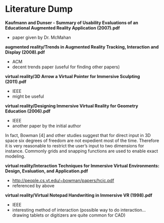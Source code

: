 Literature Dump
===============

__Kaufmann and Dunser - Summary of Usability Evaluations of an Educational Augmented Reality Application (2007).pdf__
* paper given by Dr. McMahan

__augmented reality/Trends in Augmented Reality Tracking, Interaction and Display (2008).pdf__
* ACM
* decent trends paper (useful for finding other papers)


__virtual reality/3D Arrow a Virtual Pointer for Immersive Sculpting (2011).pdf__
* IEEE
* might be useful

__virtual reality/Designing Immersive Virtual Reality for Geometry Education (2006).pdf__
* IEEE
* another paper by the initial author

In fact, Bowman [4] and other studies suggest that for direct input in 3D space six degrees of freedom are not expedient most of the time. Therefore it is very reasonable to restrict the user’s input to two dimensions for instance.  Commonly grids and snapping functions are used to enable exact modeling.

__virtual reality/Interaction Techniques for Immersive Virtual Environments: Design, Evaluation, and Application.pdf__
* http://people.cs.vt.edu/~bowman/papers/hcic.pdf
* referenced by above

__virtual reality/Virtual Notepad Handwriting in Immersive VR (1998).pdf__
* IEEE
* interesting method of interaction (possible way to do interaction...  drawing tablets or digitizers are quite common for CAD)
